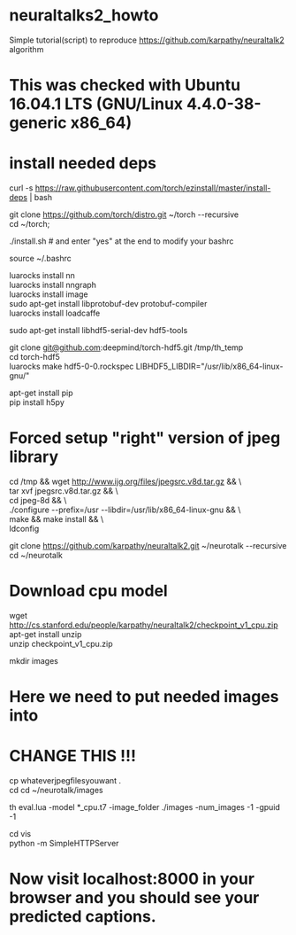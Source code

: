 # neuraltalks2_howto  
Simple tutorial(script) to reproduce https://github.com/karpathy/neuraltalk2 algorithm  
  
# This was checked with Ubuntu 16.04.1 LTS (GNU/Linux 4.4.0-38-generic x86_64)  
  
# install needed deps  
curl -s https://raw.githubusercontent.com/torch/ezinstall/master/install-deps | bash  
  
git clone https://github.com/torch/distro.git ~/torch --recursive  
cd ~/torch;   
  
./install.sh # and enter "yes" at the end to modify your bashrc  
  
source ~/.bashrc  
  
luarocks install nn  
luarocks install nngraph  
luarocks install image   
sudo apt-get install libprotobuf-dev protobuf-compiler  
luarocks install loadcaffe  
  
sudo apt-get install libhdf5-serial-dev hdf5-tools  
  
git clone git@github.com:deepmind/torch-hdf5.git /tmp/th_temp  
cd torch-hdf5  
luarocks make hdf5-0-0.rockspec LIBHDF5_LIBDIR="/usr/lib/x86_64-linux-gnu/"  
  
apt-get install pip  
pip install h5py  
  
# Forced setup "right" version of jpeg library  
cd /tmp && wget http://www.ijg.org/files/jpegsrc.v8d.tar.gz && \  
tar xvf jpegsrc.v8d.tar.gz && \  
cd jpeg-8d && \  
./configure --prefix=/usr --libdir=/usr/lib/x86_64-linux-gnu && \  
make && make install && \  
ldconfig  
  
git clone https://github.com/karpathy/neuraltalk2.git ~/neurotalk --recursive  
cd ~/neurotalk  
  
# Download cpu model  
wget http://cs.stanford.edu/people/karpathy/neuraltalk2/checkpoint_v1_cpu.zip  
apt-get install unzip  
unzip checkpoint_v1_cpu.zip  
  
mkdir images  
  
# Here we need to put needed images into  
# CHANGE THIS !!!  
cp whateverjpegfilesyouwant .  
cd cd ~/neurotalk/images  
  
th eval.lua -model *_cpu.t7 -image_folder ./images -num_images -1 -gpuid -1  
  
cd vis  
python -m SimpleHTTPServer  
# Now visit localhost:8000 in your browser and you should see your predicted captions.  
